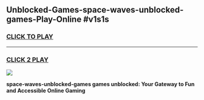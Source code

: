 
## Unblocked-Games-space-waves-unblocked-games-Play-Online #v1s1s
<h3>
<a href="https://news.freeplayer.one?title=space-waves-unblocked-games&ref=3">CLICK TO PLAY</a></h3>
<hr>

<h3>
<a href="https://news.freeplayer.one?title=space-waves-unblocked-games&ref=3">CLICK 2 PLAY</a>
  
</h3>

<a href="https://news.freeplayer.one?title=space-waves-unblocked-games&ref=3"><img src="https://clearcache.store/games.png"></a>


**space-waves-unblocked-games games unblocked: Your Gateway to Fun and Accessible Online Gaming**
